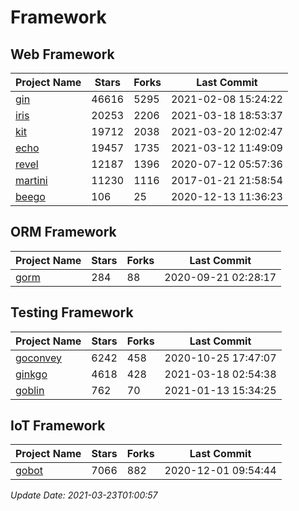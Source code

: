 # Framework

## Web Framework
| Project Name | Stars | Forks | Last Commit |
| ------------ | ----- | ----- | ----------- |
| [gin](https://github.com/gin-gonic/gin) | 46616 | 5295 | 2021-02-08 15:24:22 |
| [iris](https://github.com/kataras/iris) | 20253 | 2206 | 2021-03-18 18:53:37 |
| [kit](https://github.com/go-kit/kit) | 19712 | 2038 | 2021-03-20 12:02:47 |
| [echo](https://github.com/labstack/echo) | 19457 | 1735 | 2021-03-12 11:49:09 |
| [revel](https://github.com/revel/revel) | 12187 | 1396 | 2020-07-12 05:57:36 |
| [martini](https://github.com/go-martini/martini) | 11230 | 1116 | 2017-01-21 21:58:54 |
| [beego](https://github.com/astaxie/beego) | 106 | 25 | 2020-12-13 11:36:23 |

## ORM Framework
| Project Name | Stars | Forks | Last Commit |
| ------------ | ----- | ----- | ----------- |
| [gorm](https://github.com/jinzhu/gorm) | 284 | 88 | 2020-09-21 02:28:17 |

## Testing Framework
| Project Name | Stars | Forks | Last Commit |
| ------------ | ----- | ----- | ----------- |
| [goconvey](https://github.com/smartystreets/goconvey) | 6242 | 458 | 2020-10-25 17:47:07 |
| [ginkgo](https://github.com/onsi/ginkgo) | 4618 | 428 | 2021-03-18 02:54:38 |
| [goblin](https://github.com/franela/goblin) | 762 | 70 | 2021-01-13 15:34:25 |

## IoT Framework
| Project Name | Stars | Forks | Last Commit |
| ------------ | ----- | ----- | ----------- |
| [gobot](https://github.com/hybridgroup/gobot) | 7066 | 882 | 2020-12-01 09:54:44 |

*Update Date: 2021-03-23T01:00:57*